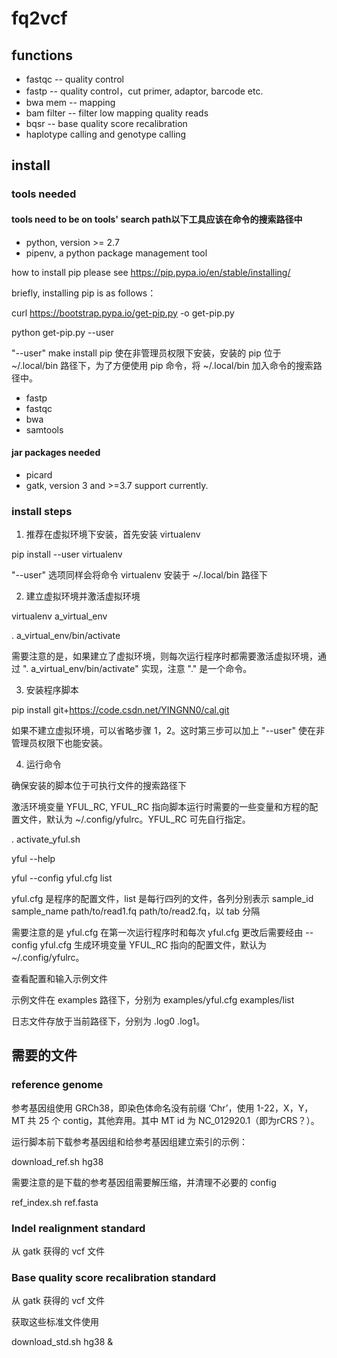 
# fq2vcf

## functions

- fastqc -- quality control
- fastp -- quality control，cut primer, adaptor, barcode etc.
- bwa mem -- mapping
- bam filter -- filter low mapping quality reads
- bqsr -- base quality score recalibration
- haplotype calling and genotype calling

## install

### tools needed

#### tools need to be on tools' search path以下工具应该在命令的搜索路径中

- python, version >= 2.7
- pipenv, a python package management tool

how to install pip please see https://pip.pypa.io/en/stable/installing/

briefly, installing pip is as follows：

curl https://bootstrap.pypa.io/get-pip.py -o get-pip.py

python get-pip.py --user

"--user" make install pip 使在非管理员权限下安装，安装的 pip 位于 ~/.local/bin 路径下，为了方便使用 pip 命令，将 ~/.local/bin 加入命令的搜索路径中。

- fastp
- fastqc
- bwa
- samtools

#### jar packages needed

- picard
- gatk, version 3 and >=3.7 support currently.

### install steps

1. 推荐在虚拟环境下安装，首先安装 virtualenv

pip install --user virtualenv

"--user" 选项同样会将命令 virtualenv 安装于 ~/.local/bin 路径下

2. 建立虚拟环境并激活虚拟环境

virtualenv a_virtual_env

. a_virtual_env/bin/activate

需要注意的是，如果建立了虚拟环境，则每次运行程序时都需要激活虚拟环境，通过 ". a_virtual_env/bin/activate" 实现，注意 "." 是一个命令。

3. 安装程序脚本

pip install git+https://code.csdn.net/YINGNN0/cal.git

如果不建立虚拟环境，可以省略步骤 1，2。这时第三步可以加上 "--user" 使在非管理员权限下也能安装。

4. 运行命令

确保安装的脚本位于可执行文件的搜索路径下

激活环境变量 YFUL_RC, YFUL_RC 指向脚本运行时需要的一些变量和方程的配置文件，默认为 ~/.config/yfulrc。YFUL_RC 可先自行指定。

. activate_yful.sh

yful --help

yful --config yful.cfg list

yful.cfg 是程序的配置文件，list 是每行四列的文件，各列分别表示 sample_id sample_name path/to/read1.fq path/to/read2.fq，以 tab 分隔

需要注意的是 yful.cfg 在第一次运行程序时和每次 yful.cfg 更改后需要经由 --config yful.cfg 生成环境变量 YFUL_RC 指向的配置文件，默认为 ~/.config/yfulrc。

查看配置和输入示例文件

示例文件在 examples 路径下，分别为 examples/yful.cfg examples/list

日志文件存放于当前路径下，分别为 .log0 .log1。

## 需要的文件
### reference genome
参考基因组使用 GRCh38，即染色体命名没有前缀 ‘Chr’，使用 1-22，X，Y，
MT 共 25 个 contig，其他弃用。其中 MT id 为 NC_012920.1（即为rCRS？）。

运行脚本前下载参考基因组和给参考基因组建立索引的示例：

download_ref.sh hg38

需要注意的是下载的参考基因组需要解压缩，并清理不必要的 config

ref_index.sh ref.fasta

### Indel realignment standard
从 gatk 获得的 vcf 文件
### Base quality score recalibration standard
从 gatk 获得的 vcf 文件

获取这些标准文件使用

download_std.sh hg38 &






